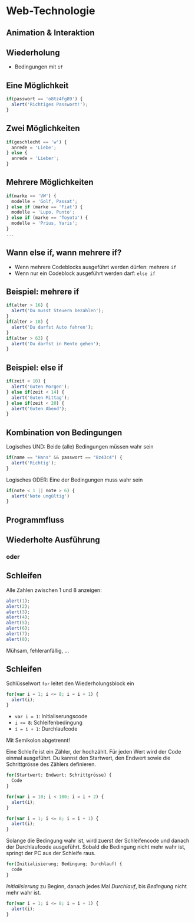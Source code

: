 # Web-Technologie

## Animation & Interaktion



## Wiederholung

* Bedingungen mit `if`



## Eine Möglichkeit

```js
if(passwort == 'o8tz4fg89') {
  alert('Richtiges Passwort!');
}
```



## Zwei Möglichkeiten

```js
if(geschlecht == 'w') {
  anrede = 'Liebe';
} else {
  anrede = 'Lieber';
}
```



## Mehrere Möglichkeiten

```js
if(marke == 'VW') {
  modelle = 'Golf, Passat';
} else if (marke == 'Fiat') {
  modelle = 'Lupo, Punto';
} else if (marke == 'Toyota') {
  modelle = 'Prius, Yaris';
}
...
```



## Wann else if, wann mehrere if?

* Wenn mehrere Codeblocks ausgeführt werden dürfen: mehrere `if`
* Wenn nur ein Codeblock ausgeführt werden darf: `else if`


## Beispiel: mehrere if

```js
if(alter > 16) {
  alert('Du musst Steuern bezahlen');
}
if(alter > 18) {
  alert('Du darfst Auto fahren');
}
if(alter > 63) {
  alert('Du darfst in Rente gehen');
}
```


## Beispiel: else if

```js
if(zeit < 10) {
  alert('Guten Morgen');
} else if(zeit < 14) {
  alert('Guten Mittag');
} else if(zeit < 20) {
  alert('Guten Abend');
}
```



## Kombination von Bedingungen

Logisches UND: Beide (alle) Bedingungen müssen wahr sein

```js
if(name == "Hans" && passwort == "8z43c4") {
  alert('Richtig');
}
```

Logisches ODER: Eine der Bedingungen muss wahr sein

```js
if(note < 1 || note > 6) {
  alert('Note ungültig')
}
```



## Programmfluss



## Wiederholte Ausführung
### oder
## Schleifen



Alle Zahlen zwischen 1 und 8 anzeigen:

```js
alert(1);
alert(2);
alert(3);
alert(4);
alert(5);
alert(6);
alert(7);
alert(8);
```

Mühsam, fehleranfällig, ...



## Schleifen

Schlüsselwort `for` leitet den Wiederholungsblock ein

```js
for(var i = 1; i <= 8; i = i + 1) {
  alert(i);
}
```

* `var i = 1`: Initialiserungscode
* `i <= 8`: Schleifenbedingung
* `i = i + 1`: Durchlaufcode

Mit Semikolon abgetrennt!


Eine Schleife ist ein Zähler, der hochzählt. Für jeden Wert wird der Code einmal ausgeführt. Du kannst den Startwert, den Endwert sowie die Schrittgrösse des Zählers definieren.

```js
for(Startwert; Endwert; Schrittgrösse) {
  Code
}
```

```js
for(var i = 10; i < 100; i = i + 2) {
  alert(i);
}
```


```js
for(var i = 1; i <= 8; i = i + 1) {
  alert(i);
}
```

Solange die Bedingung wahr ist, wird zuerst der Schleifencode und danach der Durchlaufcode ausgeführt. Sobald die Bedingung nicht mehr wahr ist, springt der PC aus der Schleife raus.


```js
for(Initialisierung; Bedingung; Durchlauf) {
  code
}
```

_Initialisierung_ zu Beginn, danach jedes Mal _Durchlauf_, bis _Bedingung_ nicht mehr wahr ist.

```js
for(var i = 1; i <= 8; i = i + 1) {
  alert(i);
}
```
